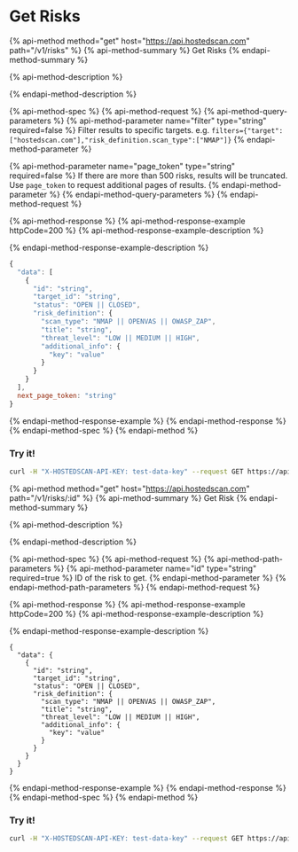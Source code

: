 # Get Risks

{% api-method method="get" host="https://api.hostedscan.com" path="/v1/risks" %}
{% api-method-summary %}
Get Risks
{% endapi-method-summary %}

{% api-method-description %}

{% endapi-method-description %}

{% api-method-spec %}
{% api-method-request %}
{% api-method-query-parameters %}
{% api-method-parameter name="filter" type="string" required=false %}
Filter results to specific targets. e.g. `filters={"target":["hostedscan.com"],"risk_definition.scan_type":["NMAP"]}`
{% endapi-method-parameter %}

{% api-method-parameter name="page\_token" type="string" required=false %}
If there are more than 500 risks, results will be truncated. Use `page_token` to request additional pages of results.
{% endapi-method-parameter %}
{% endapi-method-query-parameters %}
{% endapi-method-request %}

{% api-method-response %}
{% api-method-response-example httpCode=200 %}
{% api-method-response-example-description %}

{% endapi-method-response-example-description %}

```javascript
{
  "data": [
    {
      "id": "string",
      "target_id": "string",
      "status": "OPEN || CLOSED",
      "risk_definition": {
        "scan_type": "NMAP || OPENVAS || OWASP_ZAP",
        "title": "string",
        "threat_level": "LOW || MEDIUM || HIGH",
        "additional_info": {
          "key": "value"
        }
      }
    }
  ],
  next_page_token: "string"
}
```
{% endapi-method-response-example %}
{% endapi-method-response %}
{% endapi-method-spec %}
{% endapi-method %}

### Try it!

```bash
curl -H "X-HOSTEDSCAN-API-KEY: test-data-key" --request GET https://api.hostedscan.com/v1/risks
```

{% api-method method="get" host="https://api.hostedscan.com" path="/v1/risks/:id" %}
{% api-method-summary %}
Get Risk
{% endapi-method-summary %}

{% api-method-description %}

{% endapi-method-description %}

{% api-method-spec %}
{% api-method-request %}
{% api-method-path-parameters %}
{% api-method-parameter name="id" type="string" required=true %}
ID of the risk to get.
{% endapi-method-parameter %}
{% endapi-method-path-parameters %}
{% endapi-method-request %}

{% api-method-response %}
{% api-method-response-example httpCode=200 %}
{% api-method-response-example-description %}

{% endapi-method-response-example-description %}

```
{
  "data": {
    {
      "id": "string",
      "target_id": "string",
      "status": "OPEN || CLOSED",
      "risk_definition": {
        "scan_type": "NMAP || OPENVAS || OWASP_ZAP",
        "title": "string",
        "threat_level": "LOW || MEDIUM || HIGH",
        "additional_info": {
          "key": "value"
        }
      }
    }
  }
}
```
{% endapi-method-response-example %}
{% endapi-method-response %}
{% endapi-method-spec %}
{% endapi-method %}

### Try it!

```bash
curl -H "X-HOSTEDSCAN-API-KEY: test-data-key" --request GET https://api.hostedscan.com/v1/risks/12345
```

